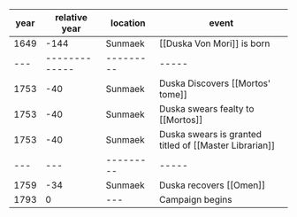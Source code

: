 |  year  | relative year |  location | event | 
| ------ | ------------- | --------- | ----- |
| 1649 | -144 | Sunmaek | [[Duska Von Mori]] is born |
| --- | ------------- | --------- | ----- |
| 1753 | -40 | Sunmaek | Duska Discovers [[Mortos' tome]] |
| 1753 | -40 | Sunmaek | Duska swears fealty to [[Mortos]] |
| 1753 | -40 | Sunmaek | Duska swears is granted titled of [[Master Librarian]] |
| --- | --- | --------- | ----- |
| 1759 | -34 | Sunmaek | Duska recovers [[Omen]] | 
| 1793 | 0 | --- | Campaign begins |
